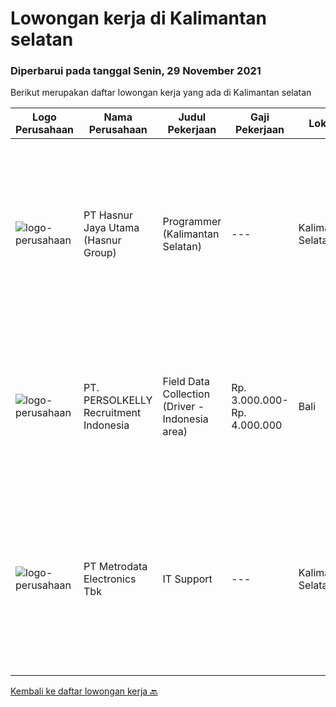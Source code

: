 
  # Lowongan kerja di Kalimantan selatan

  ### Diperbarui pada tanggal Senin, 29 November 2021

  Berikut merupakan daftar lowongan kerja yang ada di Kalimantan selatan

  |Logo Perusahaan | Nama Perusahaan | Judul Pekerjaan | Gaji Pekerjaan | Lokasi | Deskripsi | Tanggal diunggah | Pranala |
  | -------------- | --------------- | --------------- | --------- | --------- | -------------- | ------- | ----------- |
  |![logo-perusahaan](https://image-service-cdn.seek.com.au/ce6f66b5ddea48c0961eddc201a535616844de99/ee4dce1061f3f616224767ad58cb2fc751b8d2dc)|PT Hasnur Jaya Utama (Hasnur Group)|Programmer (Kalimantan Selatan)|---|Kalimantan Selatan|Job Descriptions: Develops code and creates customized applications to enhance product based on business needs Investigates and resolves matters of...|Rabu, 24 November 2021|https://www.jobstreet.co.id/id/job/programmer-kalimantan-selatan-3699693?token=0~3b2f4c81-c8d7-4f6a-9dc3-06d06b3b8b49&sectionRank=1&jobId=jobstreet-id-job-3699693|
|![logo-perusahaan](https://image-service-cdn.seek.com.au/a778cc2d537d275f0abc3d64068f14c4c640057e/ee4dce1061f3f616224767ad58cb2fc751b8d2dc)|PT. PERSOLKELLY Recruitment Indonesia|Field Data Collection (Driver - Indonesia area)|Rp. 3.000.000-Rp. 4.000.000|Bali|Role Responsibility : Collect (map) imaginary in the areas as per instructed by leader. To fulfill mapping target in daily/monthly basis &amp;...|Senin, 01 November 2021|https://www.jobstreet.co.id/id/job/field-data-collection-driver-indonesia-area-3675577?token=0~3b2f4c81-c8d7-4f6a-9dc3-06d06b3b8b49&sectionRank=2&jobId=jobstreet-id-job-3675577|
|![logo-perusahaan](https://image-service-cdn.seek.com.au/0d75518309b56a3cff39daa569b0ba02cc7a22f2/ee4dce1061f3f616224767ad58cb2fc751b8d2dc)|PT Metrodata Electronics Tbk|IT Support|---|Kalimantan Selatan|Melaksanakan pekerjaan di kantor penempatan masing-masing selama jam 08.00 – 17.00 Waktu Indonesia Barat/Waktu Indonesia Tengah, sesuai lokasi...|Senin, 22 November 2021|https://www.jobstreet.co.id/id/job/it-support-1029645245?token=0~3b2f4c81-c8d7-4f6a-9dc3-06d06b3b8b49&sectionRank=3&jobId=jobstreet-id-job-1029645245|


  [Kembali ke daftar lowongan kerja 🔙](../README.md#daftar-lowongan-kerja)
  